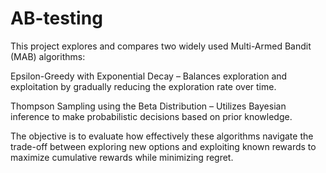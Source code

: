 # AB-testing
This project explores and compares two widely used Multi-Armed Bandit (MAB) algorithms:

Epsilon-Greedy with Exponential Decay – Balances exploration and exploitation by gradually reducing the exploration rate over time.

Thompson Sampling using the Beta Distribution – Utilizes Bayesian inference to make probabilistic decisions based on prior knowledge.

The objective is to evaluate how effectively these algorithms navigate the trade-off between exploring new options and exploiting known rewards to maximize cumulative rewards while minimizing regret.
